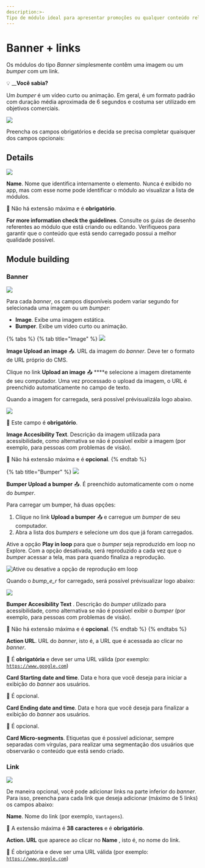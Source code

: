 ```yaml
---
description:>-
Tipo de módulo ideal para apresentar promoções ou qualquer conteúdo relacionado com uma campanha específica que você deseje oferecer a seus clientes.
---
```


# Banner \+ links

Os módulos do tipo _Banner_ simplesmente contêm uma imagem ou um _bumper_ com um link.

💡 __**Você sabia?** 

Um _bumper_ é um vídeo curto ou animação. Em geral, é um formato padrão com duração média aproximada de 6 segundos e costuma ser utilizado em objetivos comerciais.

![](../../.gitbook/assets/image%20%2857%29.png)

Preencha os campos obrigatórios e decida se precisa completar quaisquer dos campos opcionais:

## Details

![](../../.gitbook/assets/image%20%2812%29.png)

**Name**. Nome que identifica internamente o elemento. Nunca é exibido no app, mas com esse nome pode identificar o módulo ao visualizar a lista de módulos.‌

​​🔅 Não há extensão máxima e é **obrigatório**.‌

**For more information check the guidelines**. Consulte os guias de desenho referentes ao módulo que está criando ou editando. Verifiqueos para garantir que o conteúdo que está sendo carregado possui a melhor qualidade possível.

## Module building

### Banner

![](../../.gitbook/assets/image%20%2861%29.png)

Para cada _banner_, os campos disponíveis podem variar segundo for selecionada uma imagem ou um _bumper_:

* **Image**. Exibe uma imagem estática.
* **Bumper**. Exibe um vídeo curto ou animação.

{% tabs %}
{% tab title="Image" %}
![](../../.gitbook/assets/image%20%2811%29.png)

**Image Upload an image** 📤. URL da imagem do _banner_. Deve ter o formato de URL próprio do CMS.

Clique no link **Upload an image** 📤 ****e selecione a imagem diretamente de seu computador. Uma vez processado o upload da imagem, o URL é preenchido automaticamente no campo de texto.

Quando a imagem for carregada, será possível prévisualizála logo abaixo.

![](https://lh4.googleusercontent.com/dULPpwb-XaQ083yWLTZF1G1l_7MO0cW70lM7eg5-ZpMvWyZAPBHjJJpMVNjiTUDtgMy1ng2b_JaSkVRGDZd84K0oSvZnzSS9wp_ddXuGkWXzR2Loo3Pbeio_0pm5ESpRuO28cUhx)

🔅 Este campo é **obrigatório**.

**Image Accesibility Text**. Descrição da imagem utilizada para acessibilidade, como alternativa se não é possível exibir a imagem \(por exemplo, para pessoas com problemas de visão\).

🔅 Não há extensão máxima e é **opcional**.
{% endtab %}

{% tab title="Bumper" %}
![](../../.gitbook/assets/image%20%2821%29.png)

**Bumper Upload a bumper** 📤. É preenchido automaticamente com o nome do _bumper_.

Para carregar um bumper, há duas opções:

1. Clique no link **Upload a bumper** 📤 e carregue um _bumper_ de seu computador.
2. Abra a lista dos _bumpers_ e selecione um dos que já foram carregados.

Ative a opção **Play in loop** para que o _bumper_ seja reproduzido em loop no Explore. Com a opção desativada, será reproduzido a cada vez que o _bumper_ acessar a tela, mas para quando finaliza a reprodução.

![Ative ou desative a opção de reprodução em loop](../../.gitbook/assets/image%20%2826%29.png)

Quando o _bump_e_r_ for carregado, será possível prévisualizar logo abaixo:

![](../../.gitbook/assets/image%20%2837%29.png)

**Bumper Accesibility Text** . Descrição do _bumper_ utilizado para acessibilidade, como alternativa se não é possível exibir o _bumper_ \(por exemplo, para pessoas com problemas de visão\).

🔅 Não há extensão máxima e é **opcional**.
{% endtab %}
{% endtabs %}

 **Action URL**. URL do _banner_, isto é, a URL que é acessada ao clicar no _banner_.

🔅 É **obrigatória** e deve ser uma URL válida \(por exemplo: [`https://www.google.com`](https://www.google.com)\)

**Card Starting date and time**. Data e hora que você deseja para iniciar a exibição do _banner_ aos usuários.

🔅 É opcional.

**Card Ending date and time**. Data e hora que você deseja para finalizar a exibição do _banner_ aos usuários.

🔅 É opcional.

**Card Micro\-segments**. Etiquetas que é possível adicionar, sempre separadas com vírgulas, para realizar uma segmentação dos usuários que observarão o conteúdo que está sendo criado.

### Link

![](../../.gitbook/assets/image%20%2871%29.png)

De maneira opcional, você pode adicionar links na parte inferior do _banner_. Para isso, preencha para cada link que deseja adicionar \(máximo de 5 links\) os campos abaixo:

**Name**. Nome do link \(por exemplo, `Vantagens`\).

🔅 A extensão máxima é **38 caracteres** e é **obrigatório**.

**Action. URL** que aparece ao clicar no **Name** , isto é, no nome do link.

🔅 É obrigatória e deve ser uma URL válida \(por exemplo: [`https://www.google.com`](https://www.google.com)\)

